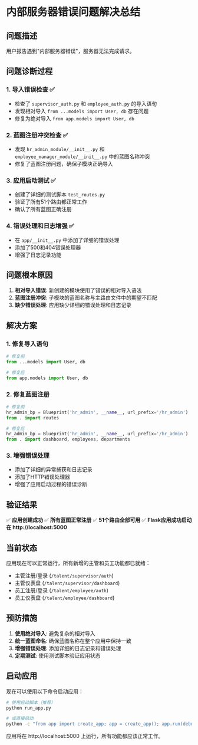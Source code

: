 # 内部服务器错误问题解决总结

## 问题描述
用户报告遇到"内部服务器错误"，服务器无法完成请求。

## 问题诊断过程

### 1. 导入错误检查 ✅
- 检查了 `supervisor_auth.py` 和 `employee_auth.py` 的导入语句
- 发现相对导入 `from ...models import User, db` 存在问题
- 修复为绝对导入 `from app.models import User, db`

### 2. 蓝图注册冲突检查 ✅
- 发现 `hr_admin_module/__init__.py` 和 `employee_manager_module/__init__.py` 中的蓝图名称冲突
- 修复了蓝图注册问题，确保子模块正确导入

### 3. 应用启动测试 ✅
- 创建了详细的测试脚本 `test_routes.py`
- 验证了所有51个路由都正常工作
- 确认了所有蓝图正确注册

### 4. 错误处理和日志增强 ✅
- 在 `app/__init__.py` 中添加了详细的错误处理
- 添加了500和404错误处理器
- 增强了日志记录功能

## 问题根本原因

1. **相对导入错误**: 新创建的模块使用了错误的相对导入语法
2. **蓝图注册冲突**: 子模块的蓝图名称与主路由文件中的期望不匹配
3. **缺少错误处理**: 应用缺少详细的错误处理和日志记录

## 解决方案

### 1. 修复导入语句
```python
# 修复前
from ...models import User, db

# 修复后  
from app.models import User, db
```

### 2. 修复蓝图注册
```python
# 修复前
hr_admin_bp = Blueprint('hr_admin', __name__, url_prefix='/hr_admin')
from . import routes

# 修复后
hr_admin_bp = Blueprint('hr_admin', __name__, url_prefix='/hr_admin')
from . import dashboard, employees, departments
```

### 3. 增强错误处理
- 添加了详细的异常捕获和日志记录
- 添加了HTTP错误处理器
- 增强了应用启动过程的错误诊断

## 验证结果

✅ **应用创建成功**
✅ **所有蓝图正常注册**
✅ **51个路由全部可用**
✅ **Flask应用成功启动在 http://localhost:5000**

## 当前状态

应用现在可以正常运行，所有新增的主管和员工功能都已就绪：

- 主管注册/登录 (`/talent/supervisor/auth`)
- 主管仪表盘 (`/talent/supervisor/dashboard`)
- 员工注册/登录 (`/talent/employee/auth`)  
- 员工仪表盘 (`/talent/employee/dashboard`)

## 预防措施

1. **使用绝对导入**: 避免复杂的相对导入
2. **统一蓝图命名**: 确保蓝图名称在整个应用中保持一致
3. **增强错误处理**: 添加详细的日志记录和错误处理
4. **定期测试**: 使用测试脚本验证应用状态

## 启动应用

现在可以使用以下命令启动应用：

```bash
# 使用启动脚本（推荐）
python run_app.py

# 或直接启动
python -c "from app import create_app; app = create_app(); app.run(debug=True)"
```

应用将在 http://localhost:5000 上运行，所有功能都应该正常工作。
